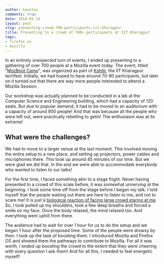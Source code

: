 ```yaml
---
author: kaustav
comments: true
date: 2014-01-31
layout: post
slug: presenting-crowd-700-participants-iit-kharagpur
title: Presenting to a crowd of 700+ participants at IIT Kharagpur
tags:
- firefox os
- mozilla
---
```


In an entirely unexpected turn of events, I ended up presenting to a gathering of over 700 people at a Mozilla event today. The event, titled "[MozBoot Camp](https://reps.mozilla.org/e/mozbootcamp-iitkgp/)", was organized as part of [Kshitij](http://ktj.in), the IIT Kharagpur techfest. Initially, we had hoped to have around 70-80 participants, but later on it turned out that there are way more people interested to attend a Mozilla Session.

Our workshop was actually planned to be conducted in a lab at the Computer Science and Engineering building, which had a capacity of 120 seats. But due to popular demand, it had to be moved to an auditorium with a capacity of around 900 people! And that was because all the people who were left out, were practically rebelling to getin! The enthusiasm was at its extreme!<!-- more -->

## What were the challenges?

We had to move to a larger venue at the last moment. This involved moving the entire setup to a new place, and setting up projectors, power cables and microphones there. This took up around 45 minutes of our time. But we were glad we did that. In the end we were able to accommodate everybody who wanted to listen to our talks!

For the first time, I faced something akin to a stage fright. Never having presented to a crowd of this scale before, it was somewhat unnerving at the beginning. I took some time off from the stage before I began my talk. I told myself that the people waiting out there are here to listen to me, and not to scare me! It is just a [biological reaction of facing large crowd staring at me](https://medium.com/what-im-reading-on-medium/be7e772b2cb5). So, I took pulled up my shoulders, took a few deep breaths and forced a smile on my face. Once the body relaxed, the mind relaxed too. And everything went uphill from there.

The audience had to wait for over 1 hour for us to do the setup and we began 1 hour after the proposed time. Some of the people were drowsy by then. I took up the task of boosting them. I introduced Mozilla and Firefox OS and showed them the pathways to contribute to Mozilla. For all it was worth, I ended up boosting the crowd to the extent that they were cheering with every question I ask them! And for all this, I needed to feel energetic myself!
